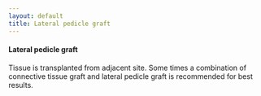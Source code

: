 ```yaml
---
layout: default
title: Lateral pedicle graft
---
```


<h4>Lateral pedicle graft</h4>
<p></p>

<p>Tissue is transplanted from adjacent site. Some times a combination of connective tissue graft and lateral pedicle graft is recommended for best results.
</p>